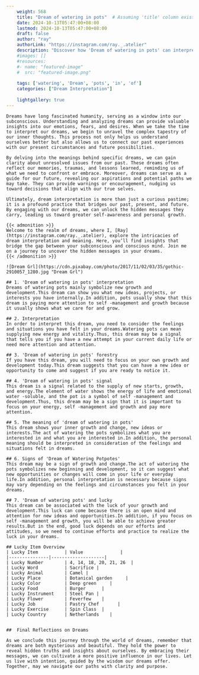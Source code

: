 ```yaml
---
    weight: 568
    title: "Dream of watering in pots"  # Assuming 'title' column exists
    date: 2024-10-13T05:47:00+08:00
    lastmod: 2024-10-13T05:47:00+08:00
    draft: false
    author: "ray"
    authorLink: "https://instagram.com/ray._.atelier"
    description: "Discover how 'Dream of watering in pots' can interpret your future and uncover its significant meanings in your life."
    #images: []
    #resources:
    #- name: "featured-image"
    #  src: "featured-image.png"
    
    tags: ['watering', 'Dream', 'pots', 'in', 'of']
    categories: ["Dream Interpretation"]
    
    lightgallery: true
---
```

    
    Dreams have long fascinated humanity, serving as a window into our subconscious. Understanding and analyzing dreams can provide valuable insights into our emotions, fears, and desires. When we take the time to interpret our dreams, we begin to unravel the complex tapestry of our inner thoughts. This process not only helps us understand ourselves better but also allows us to connect our past experiences with our present circumstances and future possibilities.
    
    By delving into the meanings behind specific dreams, we can gain clarity about unresolved issues from our past. These dreams often reflect our memories, traumas, and lessons learned, reminding us of what we need to confront or embrace. Moreover, dreams can serve as a guide for our future, revealing our aspirations and potential paths we may take. They can provide warnings or encouragement, nudging us toward decisions that align with our true selves.
    
    Ultimately, dream interpretation is more than just a curious pastime; it is a profound practice that bridges our past, present, and future. By engaging with our dreams, we can unlock the hidden messages they carry, leading us toward greater self-awareness and personal growth.
    
    {{< admonition >}}
    Welcome to the realm of dreams, where I, [Ray](https://instagram.com/ray._.atelier), explore the intricacies of dream interpretation and meaning. Here, you’ll find insights that bridge the gap between your subconscious and conscious mind. Join me on a journey to uncover the hidden messages in your dreams.
    {{< /admonition >}}
    
    ![Dream Grl](https://cdn.pixabay.com/photo/2017/11/02/03/35/gothic-2910057_1280.jpg "Dream Grl")
    
    ## 1. 'Dream of watering in pots' interpretation
    Dreams of watering pots mainly symbolize new growth and development.This dream can show you what new ideas, projects, or interests you have internally.In addition, pots usually show that this dream is paying more attention to self -management and growth because it usually shows what we care for and grow.
    
    ## 2. Interpretation
    In order to interpret this dream, you need to consider the feelings and situations you have felt in your dreams.Watering pots can mean supplying new energy and vitality.Thus, this dream may be a signal that tells you if you have a new attempt in your current daily life or need more attention and attention.
    
    ## 3. 'Dream of watering in pots' forestry
    If you have this dream, you will need to focus on your own growth and development today.This dream suggests that you can have a new idea or opportunity to come and suggest if you are ready to notice it.
    
    ## 4. 'Dream of watering in pots' signal
    This dream is a signal related to the supply of new starts, growth, and energy.The element of water shows the energy of life and emotional water -soluble, and the pot is a symbol of self -management and development.Thus, this dream may be a sign that it is important to focus on your energy, self -management and growth and pay more attention.
    
    ## 5. The meaning of 'dream of watering in pots'
    This dream shows your inner growth and change, new ideas or interests.The act of watering the pots symbolizes what you are interested in and what you are interested in.In addition, the personal meaning should be interpreted in consideration of the feelings and situations felt in dreams.
    
    ## 6. Signs of 'Dream of Watering Potpotes'
    This dream may be a sign of growth and change.The act of watering the pots symbolizes new beginning and development, so it can suggest what new opportunities or changes will come in your life or everyday life.In addition, personal interpretation is necessary because signs may vary depending on the feelings and circumstances you felt in your dreams.
    
    ## 7. 'Dream of watering pots' and lucky
    This dream can be associated with the luck of your growth and development.This luck can come because there is an open mind and attention for new ideas and opportunities.In addition, if you focus on self -management and growth, you will be able to achieve greater results.But in the end, good luck depends on our efforts and attitudes, so we need to continue efforts and practice to realize the luck in your dreams.
    
    ## Lucky Item Overview
    | Lucky Item          | Value              |
    |---------------|--------------------|
    | Lucky Number        | 4, 14, 18, 20, 21, 26  |
    | Lucky Word          | Sacrifice |
    | Lucky Animal        | Camel |
    | Lucky Place         | Botanical garden     |
    | Lucky Color         | Deep green     |
    | Lucky Food          | Burger      |
    | Lucky Instrument    | Steel Pan |
    | Lucky Flower        | Feverfew    |
    | Lucky Job           | Pastry Chef       |
    | Lucky Exercise      | Spin Class  |
    | Lucky Country       | Netherlands    |
    
    
    ##  Final Reflections on Dreams
    
    As we conclude this journey through the world of dreams, remember that dreams are both mysterious and beautiful. They hold the power to reveal hidden truths and insights about ourselves. By embracing their messages, we can cultivate a more positive influence in our lives. Let us live with intention, guided by the wisdom our dreams offer. Together, may we navigate our paths with clarity and purpose.
    